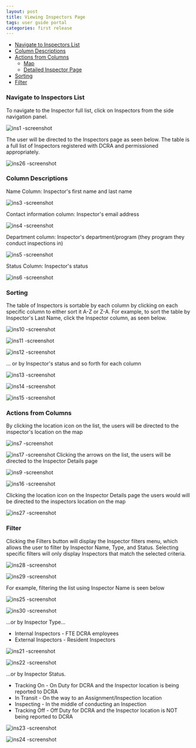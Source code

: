 ```yaml
---
layout: post
title: Viewing Inspectors Page
tags: user guide portal
categories: first release
---
```


- [Navigate to Inspectors List](#-Navigate)
- [Column Descriptions](#-Column-Descriptions)
- [Actions from Columns](#-Actions-from-Columns)
    * [Map](#-Map)
    * [Detailed Inspector Page](#-Detailed-Inspector-Page)
- [Sorting](#-Sorting)
- [Filter](#-Filter)

<link rel="stylesheet" href="/User-Guide-Portal/styles.css">

### Navigate to Inspectors List <a name="-Navigate"></a>

To navigate to the Inspector full list, click on Inspectors from the side navigation panel.

![ins1 -screenshot](https://user-images.githubusercontent.com/81990744/115393547-d2a04680-a1af-11eb-8fa0-c3a06e8a9585.png)

The user will be directed to the Inspectors page as seen below. The table is a full list of Inspectors registered with DCRA and permissioned appropriately.

![ins26 -screenshot](https://user-images.githubusercontent.com/81990744/115393860-26ab2b00-a1b0-11eb-9a0c-a6ae3b51d223.png)

### Column Descriptions <a name="-Column-Descriptions"></a>

Name Column: Inspector's first name and last name

![ins3 -screenshot](https://user-images.githubusercontent.com/81990744/115393910-3460b080-a1b0-11eb-85db-ec69665508a1.png)

Contact information column: Inspector's email address

![ins4 -screenshot](https://user-images.githubusercontent.com/81990744/115394138-77bb1f00-a1b0-11eb-8a50-f1fa369779dc.png)

Department column: Inspector's department/program (they program they conduct inspections in)

![ins5 -screenshot](https://user-images.githubusercontent.com/81990744/115394447-c7014f80-a1b0-11eb-9044-aac325f4b52e.png)

Status Column: Inspector's status

![ins6 -screenshot](https://user-images.githubusercontent.com/81990744/115394699-09c32780-a1b1-11eb-8e94-ddc6d1fd8eaa.png)

### Sorting <a name="-Sorting"></a>

The table of Inspectors is sortable by each column by clicking on each specific column to either sort it A-Z or Z-A. For example, to sort the table by Inspector's Last Name, click the Inspector column, as seen below.

![ins10 -screenshot](https://user-images.githubusercontent.com/81990744/115397444-185f0e00-a1b4-11eb-8291-0bfc2aa5b630.png)

![ins11 -screenshot](https://user-images.githubusercontent.com/81990744/115397458-1b59fe80-a1b4-11eb-95e4-5c213abdc566.png)

![ins12 -screenshot](https://user-images.githubusercontent.com/81990744/115397481-22810c80-a1b4-11eb-8c45-2eab4d712b80.png)

... or by Inspector's status and so forth for each column

![ins13 -screenshot](https://user-images.githubusercontent.com/81990744/115397790-78ee4b00-a1b4-11eb-976a-f65f406417a1.png)

![ins14 -screenshot](https://user-images.githubusercontent.com/81990744/115397796-7be93b80-a1b4-11eb-970c-f52e42fc0161.png)

![ins15 -screenshot](https://user-images.githubusercontent.com/81990744/115397859-899ec100-a1b4-11eb-8dc8-f56258308b4c.png)


### Actions from Columns <a name="-Action-from-Columns"></a>

By clicking the location icon on the list, the users will be directed to the inspector's location on the map

![ins7 -screenshot](https://user-images.githubusercontent.com/81990744/115395147-8e15aa80-a1b1-11eb-9a04-410d63eb1ad3.png)

![ins17 -screenshot](https://user-images.githubusercontent.com/81990744/115395365-ca490b00-a1b1-11eb-8be3-0ad8d282036a.png)
Clicking the arrows on the list, the users will be directed to the Inspector Details page

![ins9 -screenshot](https://user-images.githubusercontent.com/81990744/115430388-523f0d00-a1d2-11eb-975e-060f6f586463.png)

![ins16 -screenshot](https://user-images.githubusercontent.com/81990744/115395680-2449d080-a1b2-11eb-9860-3f930f1e9790.png)

Clicking the location icon on the Inspector Details page the users would will be directed to the inspectors location on the map

![ins27 -screenshot](https://user-images.githubusercontent.com/81990744/115396034-8d314880-a1b2-11eb-8db9-0987a92b40b1.png)

 
### Filter <a name="-Filter"></a>

Clicking the Filters button will display the Inspector filters menu, which allows the user to filter by Inspector Name, Type, and Status. Selecting specific filters will only display Inspectors that match the selected criteria.

![ins28 -screenshot](https://user-images.githubusercontent.com/81990744/115398384-16497f00-a1b5-11eb-83e2-37a684852924.png)

![ins29 -screenshot](https://user-images.githubusercontent.com/81990744/115398565-48f37780-a1b5-11eb-911f-ca616727033a.png)

For example, filtering the list using Inspector Name is seen below

![ins25 -screenshot](https://user-images.githubusercontent.com/81990744/115406974-a8ee1c00-a1bd-11eb-9ed1-2661c34f85ae.png)

![ins30 -screenshot](https://user-images.githubusercontent.com/81990744/115407371-f66a8900-a1bd-11eb-86c8-bc87e72695d4.png)

...or by Inspector Type...

* Internal Inspectors - FTE DCRA employees
* External Inspectors - Resident Inspectors

![ins21 -screenshot](https://user-images.githubusercontent.com/81990744/115407507-139f5780-a1be-11eb-8cdb-700920b968bf.png)

![ins22 -screenshot](https://user-images.githubusercontent.com/81990744/115407517-15691b00-a1be-11eb-9b2b-9f7e3d3e10ac.png)

...or by Inspector Status.

* Tracking On - On Duty for DCRA and the Inspector location is being reported to DCRA
* In Transit - On the way to an Assignment/Inspection location
* Inspecting - In the middle of conducting an Inspection
* Tracking Off - Off Duty for DCRA and the Inspector location is NOT being reported to DCRA

![ins23 -screenshot](https://user-images.githubusercontent.com/81990744/115407606-2ade4500-a1be-11eb-84c2-739d4ad98099.png)

![ins24 -screenshot](https://user-images.githubusercontent.com/81990744/115407617-2e71cc00-a1be-11eb-928a-7b034629a91c.png)















